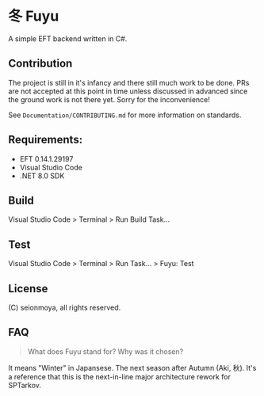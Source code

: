 # 冬 Fuyu

A simple EFT backend written in C#.

## Contribution

The project is still in it's infancy and there still much work to be done.
PRs are not accepted at this point in time unless discussed in advanced since the ground work is not there yet.
Sorry for the inconvenience!

See `Documentation/CONTRIBUTING.md` for more information on standards.

## Requirements:

- EFT 0.14.1.29197
- Visual Studio Code
- .NET 8.0 SDK

## Build

Visual Studio Code > Terminal > Run Build Task...

## Test

Visual Studio Code > Terminal > Run Task... > Fuyu: Test

## License

(C) seionmoya, all rights reserved.

## FAQ

> What does Fuyu stand for? Why was it chosen?

It means "Winter" in Japansese. The next season after Autumn (Aki, 秋).
It's a reference that this is the next-in-line major architecture rework for
SPTarkov.
